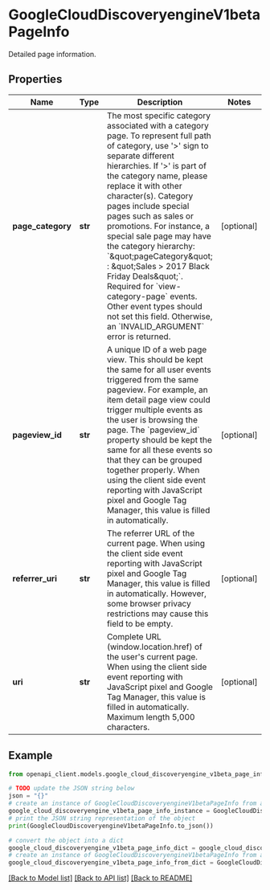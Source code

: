 # GoogleCloudDiscoveryengineV1betaPageInfo

Detailed page information.

## Properties

Name | Type | Description | Notes
------------ | ------------- | ------------- | -------------
**page_category** | **str** | The most specific category associated with a category page. To represent full path of category, use &#39;&gt;&#39; sign to separate different hierarchies. If &#39;&gt;&#39; is part of the category name, please replace it with other character(s). Category pages include special pages such as sales or promotions. For instance, a special sale page may have the category hierarchy: &#x60;\&quot;pageCategory\&quot; : \&quot;Sales &gt; 2017 Black Friday Deals\&quot;&#x60;. Required for &#x60;view-category-page&#x60; events. Other event types should not set this field. Otherwise, an &#x60;INVALID_ARGUMENT&#x60; error is returned. | [optional] 
**pageview_id** | **str** | A unique ID of a web page view. This should be kept the same for all user events triggered from the same pageview. For example, an item detail page view could trigger multiple events as the user is browsing the page. The &#x60;pageview_id&#x60; property should be kept the same for all these events so that they can be grouped together properly. When using the client side event reporting with JavaScript pixel and Google Tag Manager, this value is filled in automatically. | [optional] 
**referrer_uri** | **str** | The referrer URL of the current page. When using the client side event reporting with JavaScript pixel and Google Tag Manager, this value is filled in automatically. However, some browser privacy restrictions may cause this field to be empty. | [optional] 
**uri** | **str** | Complete URL (window.location.href) of the user&#39;s current page. When using the client side event reporting with JavaScript pixel and Google Tag Manager, this value is filled in automatically. Maximum length 5,000 characters. | [optional] 

## Example

```python
from openapi_client.models.google_cloud_discoveryengine_v1beta_page_info import GoogleCloudDiscoveryengineV1betaPageInfo

# TODO update the JSON string below
json = "{}"
# create an instance of GoogleCloudDiscoveryengineV1betaPageInfo from a JSON string
google_cloud_discoveryengine_v1beta_page_info_instance = GoogleCloudDiscoveryengineV1betaPageInfo.from_json(json)
# print the JSON string representation of the object
print(GoogleCloudDiscoveryengineV1betaPageInfo.to_json())

# convert the object into a dict
google_cloud_discoveryengine_v1beta_page_info_dict = google_cloud_discoveryengine_v1beta_page_info_instance.to_dict()
# create an instance of GoogleCloudDiscoveryengineV1betaPageInfo from a dict
google_cloud_discoveryengine_v1beta_page_info_from_dict = GoogleCloudDiscoveryengineV1betaPageInfo.from_dict(google_cloud_discoveryengine_v1beta_page_info_dict)
```
[[Back to Model list]](../README.md#documentation-for-models) [[Back to API list]](../README.md#documentation-for-api-endpoints) [[Back to README]](../README.md)


